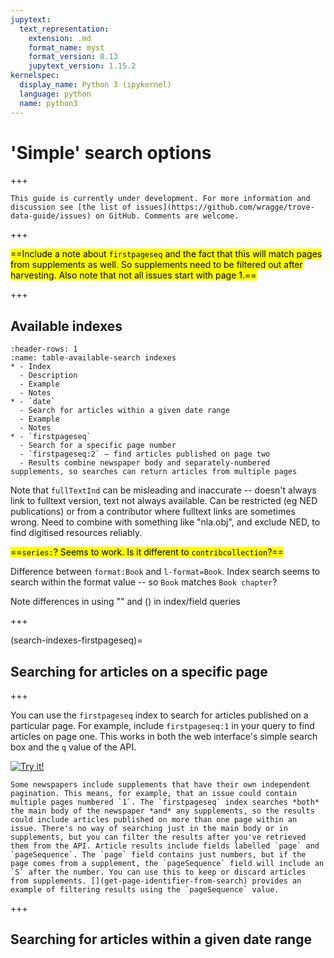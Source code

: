 ```yaml
---
jupytext:
  text_representation:
    extension: .md
    format_name: myst
    format_version: 0.13
    jupytext_version: 1.15.2
kernelspec:
  display_name: Python 3 (ipykernel)
  language: python
  name: python3
---
```


# 'Simple' search options

+++

```{attention}
This guide is currently under development. For more information and discussion see [the list of issues](https://github.com/wragge/trove-data-guide/issues) on GitHub. Comments are welcome.
```

+++

<mark>==Include a note about `firstpageseq` and the fact that this will match pages from supplements as well. So supplements need to be filtered out after harvesting. Also note that not all issues start with page 1.==</mark>

+++

## Available indexes

```{list-table} Available search indexes
:header-rows: 1
:name: table-available-search indexes
* - Index
  - Description
  - Example
  - Notes
* - `date`
  - Search for articles within a given date range
  - Example
  - Notes
* - `firstpageseq`
  - Search for a specific page number
  - `firstpageseq:2` – find articles published on page two
  - Results combine newspaper body and separately-numbered supplements, so searches can return articles from multiple pages
```

Note that `fullTextInd` can be misleading and inaccurate -- doesn't always link to fulltext version, text not always available. Can be restricted (eg NED publications) or from a contributor where fulltext links are sometimes wrong. Need to combine with something like "nla.obj", and exclude NED, to find digitised resources reliably.

<mark>==`series:`? Seems to work. Is it different to `contribcollection`?==</mark>

Difference between `format:Book` and `l-format=Book`. Index search seems to search within the format value -- so `Book` matches `Book chapter`?

Note differences in using "" and () in index/field queries

+++

(search-indexes-firstpageseq)=
## Searching for articles on a specific page

+++

You can use the `firstpageseq` index to search for articles published on a particular page. For example, include `firstpageseq:1` in your query to find articles on page one. This works in both the web interface's simple search box and the `q` value of the API.

[![Try it!](https://troveconsole.herokuapp.com/static/img/try-trove-api-console.svg)](https://troveconsole.herokuapp.com/v3/?url=https%3A//api.trove.nla.gov.au/v3/result%3Fq%3Dfirstpageseq%3A1%26category%3Dnewspaper%26encoding%3Djson&comment=)

```{warning}
Some newspapers include supplements that have their own independent pagination. This means, for example, that an issue could contain multiple pages numbered `1`. The `firstpageseq` index searches *both* the main body of the newspaper *and* any supplements, so the results could include articles published on more than one page within an issue. There's no way of searching just in the main body or in supplements, but you can filter the results after you've retrieved them from the API. Article results include fields labelled `page` and `pageSequence`. The `page` field contains just numbers, but if the page comes from a supplement, the `pageSequence` field will include an `S` after the number. You can use this to keep or discard articles from supplements. [](get-page-identifier-from-search) provides an example of filtering results using the `pageSequence` value.
```

+++

## Searching for articles within a given date range

```{code-cell} ipython3

```
